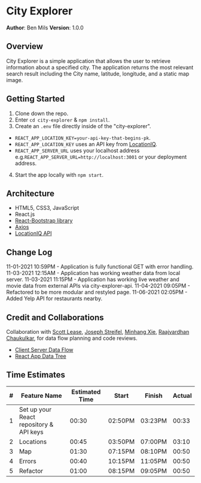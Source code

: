 # City Explorer

**Author**: Ben Mils 
**Version**: 1.0.0

## Overview

City Explorer is a simple application that allows the user to retrieve information about a specified city. The application returns the most relevant search result including the City name, latitude, longitude, and a static map image.

## Getting Started

1. Clone down the repo.
2. Enter `cd city-explorer` & `npm install`.
3. Create an `.env` file directly inside of the "city-explorer".
  - `REACT_APP_LOCATION_KEY=your-api-key-that-begins-pk`.
  - `REACT_APP_LOCATION_KEY` uses an API key from [LocationIQ](https://locationiq.com).
  - `REACT_APP_SERVER_URL` uses your localhost address e.g.`REACT_APP_SERVER_URL=http://localhost:3001` or your deployment address.
4. Start the app locally with `npm start`.

## Architecture

- HTML5, CSS3, JavaScript
- React.js
- [React-Bootstrap library](https://react-bootstrap.github.io/)
- [Axios](https://www.npmjs.com/package/axios)
- [LocationIQ API](https://locationiq.com) 

## Change Log

11-01-2021 10:59PM - Application is fully functional GET with error handling.
11-03-2021 12:15AM - Application has working weather data from local server.
11-03-2021 11:15PM - Application has working live weather and movie data from external APIs via city-explorer-api.
11-04-2021 09:05PM - Refactored to be more modular and restyled page.
11-06-2021 02:05PM - Added Yelp API for restaurants nearby.

## Credit and Collaborations

Collaboration with [Scott Lease](https://github.com/scottie-l), [Joseph Streifel](https://github.com/jstreifel-33), [Minhang Xie](https://github.com/minxie97), [Raajvardhan Chaukulkar](https://github.com/raajv), for data flow planning and code reviews.

- [Client Server Data Flow](./public/images/lab_09-data-flow.png)
- [React App Data Tree](./public/images/react-component-flow.png)

## Time Estimates

| # | Feature Name                            | Estimated Time |  Start   | Finish  | Actual |
| - | --------------------------------------- | -------------- | -------- | ------- | ------ |
| 1 | Set up your React repository & API keys | 00:30          | 02:50PM  | 03:23PM | 00:33  |
| 2 | Locations                               | 00:45          | 03:50PM  | 07:00PM | 03:10  |
| 3 | Map                                     | 01:30          | 07:15PM  | 08:10PM | 00:50  |
| 4 | Errors                                  | 00:40          | 10:15PM  | 11:05PM | 00:50  |
| 5 | Refactor                                | 01:00          | 08:15PM  | 09:05PM | 00:50  |

